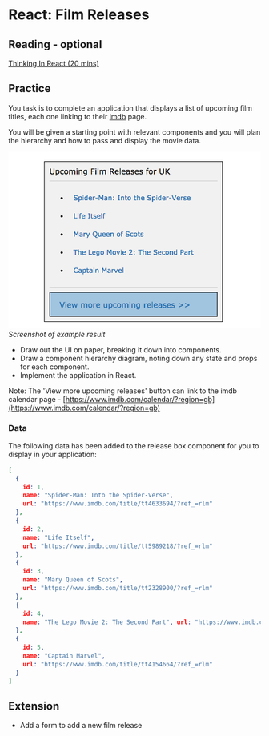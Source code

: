# React: Film Releases

## Reading - optional

[Thinking In React (20 mins)](https://facebook.github.io/react/docs/thinking-in-react.html)

## Practice

You task is to complete an application that displays a list of upcoming film titles, each one linking to their [imdb](https://www.imdb.com/) page.

You will be given a starting point with relevant components and you will plan the hierarchy and how to pass and display the movie data.  

![Screenshot of example result](images/film-releases.png)
*Screenshot of example result*

- Draw out the UI on paper, breaking it down into components.
- Draw a component hierarchy diagram, noting down any state and props for each component.
- Implement the application in React.

Note: The 'View more upcoming releases' button can link to the imdb calendar page - [https://www.imdb.com/calendar/?region=gb](https://www.imdb.com/calendar/?region=gb)

### Data

The following data has been added to the release box component for you to display in your application:

```json
[
  {
    id: 1,
    name: "Spider-Man: Into the Spider-Verse",
    url: "https://www.imdb.com/title/tt4633694/?ref_=rlm"
  },
  {
    id: 2,
    name: "Life Itself",
    url: "https://www.imdb.com/title/tt5989218/?ref_=rlm"
  },
  {
    id: 3,
    name: "Mary Queen of Scots",
    url: "https://www.imdb.com/title/tt2328900/?ref_=rlm"
  },
  {
    id: 4,
    name: "The Lego Movie 2: The Second Part", url: "https://www.imdb.com/title/tt3513498/?ref_=rlm"
  },
  {
    id: 5,
    name: "Captain Marvel",
    url: "https://www.imdb.com/title/tt4154664/?ref_=rlm"
  }
]
```

## Extension 
- Add a form to add a new film release

